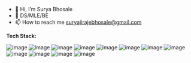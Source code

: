 - 👋 Hi, I’m Surya Bhosale
- 🌱 DS/MLE/BE
- 📫 How to reach me suryajirajebhosale@gmail.com

**Tech Stack:**

![image](https://user-images.githubusercontent.com/53821668/233962818-e57e6e91-6126-4c6e-beee-c476d30e354e.png) ![image](https://user-images.githubusercontent.com/53821668/233962971-d6fe3cfc-1366-4e9c-a593-020cb2204463.png) ![image](https://user-images.githubusercontent.com/53821668/233963098-d4173d06-a5c4-4eeb-ac81-eb68f59fb35e.png) ![image](https://user-images.githubusercontent.com/53821668/233963168-e5101cd0-3614-4c45-8172-5857bac61c2f.png) ![image](https://user-images.githubusercontent.com/53821668/233963231-9255c6d3-fe37-40f7-ad89-df9839118785.png) ![image](https://user-images.githubusercontent.com/53821668/233963328-a3d3baf2-6d2c-4da0-b6cc-218f18d4a4df.png) ![image](https://user-images.githubusercontent.com/53821668/233963466-4552dbe4-6bf7-4f4d-9176-d8f1fbbb2656.png) ![image](https://user-images.githubusercontent.com/53821668/233963510-ce31449a-5203-44c3-b386-d366b6456a56.png) ![image](https://user-images.githubusercontent.com/53821668/233963772-54b7c04a-644c-4a9a-92db-699669a7c951.png) ![image](https://user-images.githubusercontent.com/53821668/233963805-fc78884b-3e9d-4084-9b30-fd2e89d9d23b.png) ![image](https://user-images.githubusercontent.com/53821668/233963880-51b5c5b2-91f1-4a3c-a77c-33cfa621a423.png) ![image](https://user-images.githubusercontent.com/53821668/233963923-8e15e077-9a51-4f00-a293-e47618f185b4.png) 













<!---
suryajirajebhosale/suryajirajebhosale is a ✨ special ✨ repository because its `README.md` (this file) appears on your GitHub profile.
You can click the Preview link to take a look at your changes.
--->

